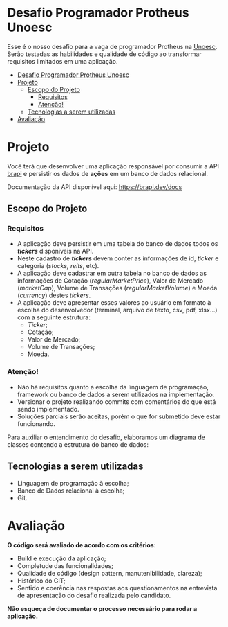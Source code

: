 
# Desafio Programador Protheus Unoesc
Esse é o nosso desafio para a vaga de programador Protheus na [Unoesc](https://www.unoesc.edu.br/). Serão testadas as habilidades e qualidade de código ao transformar requisitos limitados em uma aplicação.

- [Desafio Programador Protheus Unoesc](#desafio-programador-protheus-unoesc)
- [Projeto](#projeto)
  - [Escopo do Projeto](#escopo-do-projeto)
    - [Requisitos](#requisitos)
    - [Atenção!](#atenção)
  - [Tecnologias a serem utilizadas](#tecnologias-a-serem-utilizadas)
- [Avaliação](#avaliação)

# Projeto
Você terá que desenvolver uma aplicação responsável por consumir a API [brapi](https://brapi.dev) e persistir os dados de **ações** em um banco de dados relacional.

Documentação da API disponível aqui: https://brapi.dev/docs
## Escopo do Projeto
### Requisitos
* A aplicação deve persistir em uma tabela do banco de dados todos os ***tickers*** disponíveis na API.
* Neste cadastro de ***tickers*** devem conter as informações de id, *ticker* e categoria (*stocks, reits*, etc).
* A aplicação deve cadastrar em outra tabela no banco de dados as informações de Cotação (*regularMarketPrice*), Valor de Mercado (*marketCap*), Volume de Transações (*regularMarketVolume*) e Moeda (*currency*) destes *tickers*.
* A aplicação deve apresentar esses valores ao usuário em formato à escolha do desenvolvedor (terminal, arquivo de texto, csv, pdf, xlsx...) com a seguinte estrutura:
  * *Ticker*;
  * Cotação;
  * Valor de Mercado;
  * Volume de Transações;
  * Moeda.
### Atenção!
* Não há requisitos quanto a escolha da linguagem de programação, framework ou banco de dados a serem utilizados na implementação.
* Versionar o projeto realizando commits com comentários do que está sendo implementado.
* Soluções parciais serão aceitas, porém o que for submetido deve estar funcionando.

Para auxiliar o entendimento do desafio, elaboramos um diagrama de classes contendo a estrutura do banco de dados:

## Tecnologias a serem utilizadas
* Linguagem de programação à escolha;
* Banco de Dados relacional à escolha;
* Git.
# Avaliação
**O código será avaliado de acordo com os critérios:**
* Build e execução da aplicação;
* Completude das funcionalidades;
* Qualidade de código (design pattern, manutenibilidade, clareza);
* Histórico do GIT;
* Sentido e coerência nas respostas aos questionamentos na entrevista de apresentação do desafio realizada pelo candidato.

**Não esqueça de documentar o processo necessário para rodar a aplicação.**